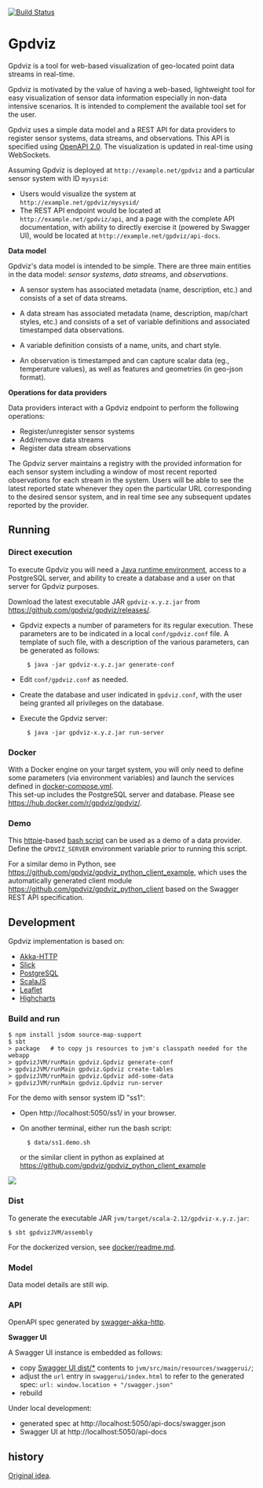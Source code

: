 [![Build Status](https://travis-ci.org/gpdviz/gpdviz.svg?branch=master)](https://travis-ci.org/gpdviz/gpdviz)

# Gpdviz

Gpdviz is a tool for web-based visualization of geo-located point data streams in real-time.

Gpdviz is motivated by the value of having a web-based, lightweight tool for easy
visualization of sensor data information especially in non-data intensive scenarios.
It is intended to complement the available tool set for the user.

Gpdviz uses a simple data model and a REST API for data providers to register sensor systems,
data streams, and observations.
This API is specified using [OpenAPI 2.0](https://github.com/OAI/OpenAPI-Specification/blob/master/versions/2.0.md).
The visualization is updated in real-time using WebSockets.

Assuming Gpdviz is deployed at `http://example.net/gpdviz` and a particular sensor system with 
ID `mysysid`:
- Users would visualize the system at `http://example.net/gpdviz/mysysid/`
- The REST API endpoint would be located at `http://example.net/gpdviz/api`, 
  and a page with the complete API documentation, with ability to directly exercise it 
  (powered by Swagger UI), would be located at `http://example.net/gpdviz/api-docs`.

**Data model**

Gpdviz's data model is intended to be simple.
There are three main entities in the data model:
_sensor systems_, _data streams_, and _observations_.

- A sensor system has associated metadata (name, description, etc.) 
  and consists of a set of data streams.

- A data stream has associated metadata (name, description, map/chart styles, etc.) 
  and consists of a set of variable definitions and associated timestamped data observations.

- A variable definition consists of a name, units, and chart style. 

- An observation is timestamped and can capture scalar data (eg., temperature values),
  as well as features and geometries (in geo-json format).
 
**Operations for data providers**

Data providers interact with a Gpdviz endpoint to perform the following operations:

- Register/unregister sensor systems
- Add/remove data streams
- Register data stream observations

The Gpdviz server maintains a registry with the provided information for each sensor system
including a window of most recent reported observations for each stream in the system.
Users will be able to see the latest reported state whenever they open the particular
URL corresponding to the desired sensor system, and in real time see any subsequent
updates reported by the provider.


## Running

### Direct execution

To execute Gpdviz you will need a [Java runtime environment](https://www.java.com/),
access to a PostgreSQL server, and ability to create a database and a user on that
server for Gpdviz purposes.

Download the latest executable JAR `gpdviz-x.y.z.jar` from https://github.com/gpdviz/gpdviz/releases/.

- Gpdviz expects a number of parameters for its regular execution. These parameters are to be
  indicated in a local `conf/gpdviz.conf` file. A template of such file, with
  a description of the various parameters, can be generated as follows:

        $ java -jar gpdviz-x.y.z.jar generate-conf

- Edit `conf/gpdviz.conf` as needed.

- Create the database and user indicated in `gpdviz.conf`, with the user being granted
  all privileges on the database.

- Execute the Gpdviz server: 

        $ java -jar gpdviz-x.y.z.jar run-server


### Docker

With a Docker engine on your target system, you will only need to define some 
parameters (via environment variables) and launch the services defined in 
[docker-compose.yml](https://github.com/gpdviz/gpdviz/blob/master/docker-compose.yml).  
This set-up includes the PostgreSQL server and database. 
Please see https://hub.docker.com/r/gpdviz/gpdviz/.

### Demo

This [httpie](https://httpie.org/)-based 
[bash script](https://github.com/gpdviz/gpdviz/blob/master/data/ss1.demo.sh)
can be used as a demo of a data provider. Define the `GPDVIZ_SERVER` environment
variable prior to running this script.

For a similar demo in Python, see https://github.com/gpdviz/gpdviz_python_client_example,
which uses the automatically generated client module https://github.com/gpdviz/gpdviz_python_client
based on the Swagger REST API specification.

## Development

Gpdviz implementation is based on:

- [Akka-HTTP](http://doc.akka.io/docs/akka-http/current/scala/http/)
- [Slick](https://github.com/slick/slick)
- [PostgreSQL](https://github.com/postgres/postgres)
- [ScalaJS](https://www.scala-js.org/)
- [Leaflet](http://leafletjs.com/)
- [Highcharts](http://www.highcharts.com/)


### Build and run

    $ npm install jsdom source-map-support
	$ sbt
	> package   # to copy js resources to jvm's classpath needed for the webapp
	> gpdvizJVM/runMain gpdviz.Gpdviz generate-conf
	> gpdvizJVM/runMain gpdviz.Gpdviz create-tables
	> gpdvizJVM/runMain gpdviz.Gpdviz add-some-data
	> gpdvizJVM/runMain gpdviz.Gpdviz run-server

For the demo with sensor system ID "ss1":
 
- Open http://localhost:5050/ss1/ in your browser.
- On another terminal, either run the bash script:

	    $ data/ss1.demo.sh
	
    or the similar client in python as explained at 
    https://github.com/gpdviz/gpdviz_python_client_example


![](https://github.com/gpdviz/gpdviz/blob/master/static/gpdviz2.gif)


### Dist

To generate the executable JAR `jvm/target/scala-2.12/gpdviz-x.y.z.jar`:

	$ sbt gpdvizJVM/assembly

For the dockerized version, see [docker/readme.md](docker/readme.md).

### Model

Data model details are still wip.

### API

OpenAPI spec generated by [swagger-akka-http](https://github.com/swagger-akka-http/swagger-akka-http).
 
**Swagger UI**

A Swagger UI instance is embedded as follows:

- copy [Swagger UI dist/*](https://github.com/swagger-api/swagger-ui/tree/master/dist) 
  contents to `jvm/src/main/resources/swaggerui/`;
- adjust the `url` entry in `swaggerui/index.html` to refer to the generated spec:
  `url: window.location + "/swagger.json"`
- rebuild

Under local development:
- generated spec at http://localhost:5050/api-docs/swagger.json
- Swagger UI at http://localhost:5050/api-docs



## history

[Original idea](https://github.com/carueda/gpdviz0).
